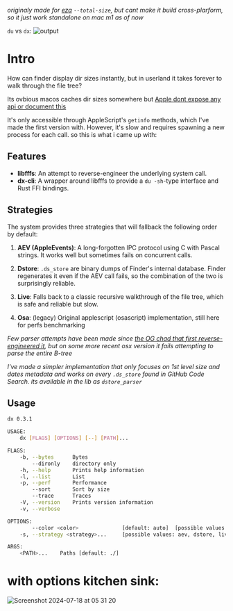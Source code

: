 


_originaly made for [eza](https://github.com/eza-community/eza) `--total-size`, but cant make it build cross-plarform, so it just work standalone on mac m1 as of now_


`du` vs `dx`:
![output](https://github.com/abelcha/dx-cli/assets/6186996/9f5f01de-dae6-4e02-a706-15c24c3fffa3)


# Intro

How can finder display dir sizes instantly, but in userland it takes forever to walk through the file tree?

Its ovbious macos caches dir sizes somewhere but [Apple dont expose any api or document this](https://developer.apple.com/documentation/foundation)


It's only accessible through AppleScript's `getinfo` methods, which I've made the first version with. However, it's slow and requires spawning a new process for each call. so this is what i came up with:

## Features

- **libfffs**: An attempt to reverse-engineer the underlying system call.
- **dx-cli**: A wrapper around libfffs to provide a `du -sh`-type interface and Rust FFI bindings.

## Strategies

The system provides three strategies that will fallback the following order by default:

1. **AEV (AppleEvents)**: A long-forgotten IPC protocol using C with Pascal strings. It works well but sometimes fails on concurrent calls.
2. **Dstore**: `.ds_store` are binary dumps of Finder's internal database. Finder regenerates it even if the AEV call fails, so the combination of the two is surprisingly reliable. 

3. **Live**: Falls back to a classic recursive walkthrough of the file tree, which is safe and reliable but slow.

4. **Osa**: (legacy) Original applescript (osascript) implementation, still here for perfs benchmarking


_Few parser attempts have been made since [the OG chad that first reverse-engineered it](https://0day.work/parsing-the-ds_store-file-format/), but on some more recent osx version it fails attempting to parse the entire B-tree_

_I've made a simpler implementation that only focuses on 1st level size and dates metadata and works on every `.ds_store` found in GitHub Code Search._
_its available in the lib as  `dstore_parser`_

## Usage

```bash
dx 0.3.1

USAGE:
    dx [FLAGS] [OPTIONS] [--] [PATH]...

FLAGS:
    -b, --bytes      Bytes
        --dironly    directory only
    -h, --help       Prints help information
    -l, --list       List
    -p, --perf       Performance
        --sort       Sort by size
        --trace      Traces
    -V, --version    Prints version information
    -v, --verbose

OPTIONS:
        --color <color>              [default: auto]  [possible values: auto, always, never]
    -s, --strategy <strategy>...     [possible values: aev, dstore, live, osa]

ARGS:
    <PATH>...    Paths [default: ./]
```

# with options kitchen sink:

![Screenshot 2024-07-18 at 05 31 20](https://github.com/user-attachments/assets/cebc0846-7385-43d5-843c-1ec5200579de)
